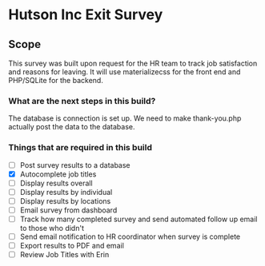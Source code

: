 Hutson Inc Exit Survey
======

## Scope
This survey was built upon request for the HR team to track job satisfaction and reasons for leaving. It will use materializecss for the front end and PHP/SQLite for the backend.

### What are the next steps in this build?
The database is connection is set up. We need to make thank-you.php actually post the data to the database.

### Things that are required in this build
- [ ] Post survey results to a database
- [x] Autocomplete job titles
- [ ] Display results overall
- [ ] Display results by individual
- [ ] Display results by locations
- [ ] Email survey from dashboard
- [ ] Track how many completed survey and send automated follow up email to those who didn't
- [ ] Send email notification to HR coordinator when survey is complete
- [ ] Export results to PDF and email
- [ ] Review Job Titles with Erin
